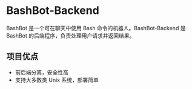 # BashBot-Backend

BashBot 是一个可在聊天中使用 Bash 命令的机器人。BashBot-Backend 是 BashBot 的后端程序，负责处理用户请求并返回结果。

## 项目优点

- 前后端分离，安全性高
- 支持大多数类 Unix 系统，部署简单


